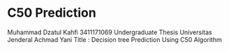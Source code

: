 # C50 Prediction
Muhammad Dzatul Kahfi
3411171069
Undergraduate Thesis Universitas Jenderal Achmad Yani
Title :  Decision tree Prediction Using C50 Algorithm
